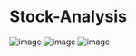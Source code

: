 # Stock-Analysis
![image](https://github.com/user-attachments/assets/18969047-9c2c-4e55-addc-0aafe4b15673)
![image](https://github.com/user-attachments/assets/c6c1e132-7e5c-4baf-aa77-2b85c626ae60)
![image](https://github.com/user-attachments/assets/caa2ea0a-b25b-4af6-a213-03a9df3f627d)
